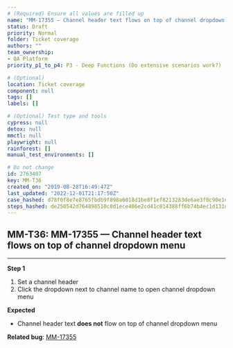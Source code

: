 ```yaml
---
# (Required) Ensure all values are filled up
name: "MM-17355 — Channel header text flows on top of channel dropdown menu"
status: Draft
priority: Normal
folder: Ticket coverage
authors: ""
team_ownership: 
- QA Platform
priority_p1_to_p4: P3 - Deep Functions (Do extensive scenarios work?)

# (Optional)
location: Ticket coverage
component: null
tags: []
labels: []

# (Optional) Test type and tools
cypress: null
detox: null
mmctl: null
playwright: null
rainforest: []
manual_test_environments: []

# Do not change
id: 2763407
key: MM-T36
created_on: "2019-08-28T16:49:47Z"
last_updated: "2022-12-01T21:17:50Z"
case_hashed: d78f0f8e7e8765fbdb9f898a6018d1be8f1ef8213283de6ae3f0c90e1d64c931c15f94d5fc322590eb13500b146f0b96
steps_hashed: de250542d764898510c8d1ece406e2cd41c814388ff6b74b4ec1d131df8f081bcd0fe697e69dadf9a71d8699183be600
---
```


<!-- (Auto-generated) Based on frontmatter's "key" and "name" -->

## MM-T36: MM-17355 — Channel header text flows on top of channel dropdown menu

---

**Step 1**

1. Set a channel header
2. Click the dropdown next to channel name to open channel dropdown menu

**Expected**

- Channel header text **does not** flow on top of channel dropdown menu

**Related bug**: [MM-17355](https://mattermost.atlassian.net/browse/MM-17355)
